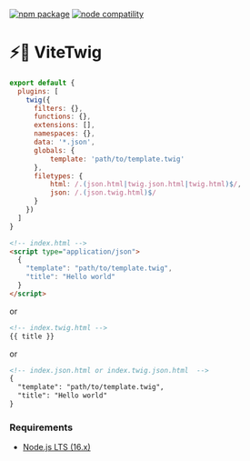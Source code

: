 <a href="https://npmjs.com/package/@vituum/vite-plugin-twig"><img src="https://img.shields.io/npm/v/@vituum/vite-plugin-twig.svg" alt="npm package"></a>
<a href="https://nodejs.org/en/about/releases/"><img src="https://img.shields.io/node/v/@vituum/vite-plugin-twig.svg" alt="node compatility"></a>

# ⚡️🌿 ViteTwig

```js
export default {
  plugins: [
    twig({
      filters: {},
      functions: {},
      extensions: [],
      namespaces: {}, 
      data: '*.json',
      globals: {
          template: 'path/to/template.twig'
      },
      filetypes: {
          html: /.(json.html|twig.json.html|twig.html)$/,
          json: /.(json.twig.html)$/
      }
    })
  ]
}
```

```html
<!-- index.html -->
<script type="application/json">
  {
    "template": "path/to/template.twig",
    "title": "Hello world"
  }
</script>
```
or
```html
<!-- index.twig.html -->
{{ title }}
```
or
```html
<!-- index.json.html or index.twig.json.html  -->
{
  "template": "path/to/template.twig",
  "title": "Hello world"
}
```

### Requirements

- [Node.js LTS (16.x)](https://nodejs.org/en/download/)
